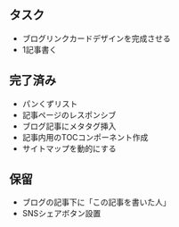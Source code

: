 ## タスク

- ブログリンクカードデザインを完成させる
- 1記事書く

## 完了済み

- パンくずリスト
- 記事ページのレスポンシブ
- ブログ記事にメタタグ挿入
- 記事内用のTOCコンポーネント作成
- サイトマップを動的にする

## 保留

- ブログの記事下に「この記事を書いた人」
- SNSシェアボタン設置
